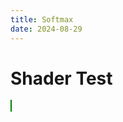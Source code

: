 ```yaml
---
title: Softmax
date: 2024-08-29
---
```


# Shader Test

<style module>
canvas {
    border: 1px solid green;
    width: 100%;
    margin-block: 30px;
}
</style>

<script setup>
import { onMounted } from "vue";

onMounted(() => {
    const canvas = document.getElementById("c");
    canvas.width = canvas.clientWidth;
    canvas.height = canvas.clientHeight;
    console.log(canvas, canvas.clientWidth, canvas.clientHeight);

    const gl = canvas.getContext("webgl");
    // gl.viewport(0, 0, gl.drawingBufferWidth, gl.drawingBufferHeight);
    gl.clearColor(0, 0, 0, 1);
    gl.clear(gl.COLOR_BUFFER_BIT);

    const vs = gl.createShader(gl.VERTEX_SHADER);
    gl.shaderSource(vs, `
    void main() {
        gl_Position = vec4(0., 0., 0., 1.);
        gl_PointSize = 100.;
    }`);
    gl.compileShader(vs);

    const fs = gl.createShader(gl.FRAGMENT_SHADER);
    gl.shaderSource(fs, `
    void main() {
        gl_FragColor = vec4(1., 1., 1., 1.);
    }`);
    gl.compileShader(fs);

    const gp = gl.createProgram();
    gl.attachShader(gp, vs);
    gl.attachShader(gp, fs);
    gl.linkProgram(gp);
    gl.detachShader(gp, vs);
    gl.detachShader(gp, fs);
    gl.deleteShader(vs);
    gl.deleteShader(fs);

    const log = gl.getProgramInfoLog(gp);
    if (log) console.log(log);

    gl.useProgram(gp);
    gl.drawArrays(gl.POINTS, 0, 1);
});
</script>

<canvas id="c"></canvas>
